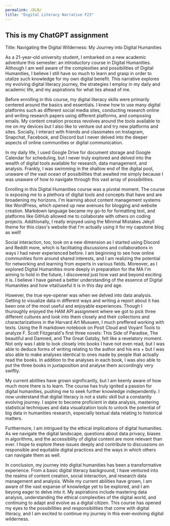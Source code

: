 ```yaml
---
permalink: /DLN/
title: "Digital Literacy Narrative F23"
---
```


## This is my ChatGPT assignment 

<!--more-->


Title: Navigating the Digital Wilderness: My Journey into Digital Humanities

As a 21-year-old university student, I embarked on a new academic adventure this semester: an introductory course in Digital Humanities. Although I am well aware of the complexities and possibilities of Digital Humanities, I believe I still have so much to learn and grasp in order to utalize such knowledge for my own digital benefit. This narrative explores my evolving digital literacy journey, the strategies I employ in my daily and academic life, and my aspirations for what lies ahead of me.

Before enrolling in this course, my digital literacy skills were primarily centered around the basics and essentials. I knew how to use many digital platforms such as different social media sites, conducting research online and writing research papers using different platforms, and composing emails. My content creation process revolves around the tools available to me on my devices but I also like to venture out and try new platforms and sites. Socially, I interact with friends and classmates on Instagram, Snapchat, Facebook, and Discord but I never delved into the deeper aspects of online communities or digital communication.

In my daily life, I used Google Drive for document storage and Google Calendar for scheduling, but I never truly explored and delved into the wealth of digital tools available for research, data management, and analysis. Frankly, I was swimming in the shallow end of the digital pool, unaware of the vast ocean of possibilities that awaited me simply because I was unaware of how to navigate through this vast array of possibilities. 

Enrolling in this Digital Humanities course was a pivotal moment. The course is exposing me to a plethora of digital tools and concepts that have and are broadening my horizons. I'm learning about content management systems like WordPress, which opened up new avenues for blogging and website creation. Markdown language became my go-to for formatting text, and platforms like GitHub allowed me to collaborate with others on coding projects. Additionally, I really enjoyed using the Minimal Mistakes Jekyll theme for this class's website that I'm actually using it for my capstone blog as well!

Social interaction, too, took on a new dimension as I started using Discord and Reddit more, which is facilitating discussions and collaborations in ways I had never experienced before. I am beginning to see how online communities form around shared interests, and I am realizing the potential for networking and learning from experts in various fields. Moreover, as I explored Digital Humanities more deeply in preparation for the MA I'm aiming to hold in the future, I discovered just how vast and beyond exciting it is. I believe I have gained a better understanding of the essence of Digital Humanities and how vital/useful it is in this day and age. 

However, the true eye-opener was when we delved into data analysis. Getting to visualize data in different ways and writing a report about it has been one of the most useful and enjoyable experiences. Though I thuroughly enjoyed the HAM API assignment where we got to pick three different cultures and look into them closely and their collections and charactarizations in the Harvard Art Musuem, I much preffered working with texts. Using the R markdown notebook on Posit Cloud and Voyant Tools to analyze F. Scott Fitzgerald's first three novels: This Side of Paradise, The beautiful and Damned, and The Great Gatsby, felt like a revelatory moment. Not only was I able to look closely into books I have not even read, but I was able to deduce forms of writing relating to the author and his era + but I was also able to make analyses identical to ones made by people that actually read the books. In addition to the analyses in each book, I was also able to put the three books in juxtaposition and analyse them accordingly very swiftly. 

My current abilities have grown significantly, but I am keenly aware of how much more there is to learn. The course has truly ignited a passion for digital humanities, pushing me to seek further knowledge independently. I now understand that digital literacy is not a static skill but a constantly evolving journey. I aspire to become proficient in data analysis, mastering statistical techniques and data visualization tools to unlock the potential of big data in humanities research, especially textual data relating to historical matters.

Furthermore, I am intrigued by the ethical implications of digital humanities. As we navigate the digital landscape, questions about data privacy, biases in algorithms, and the accessibility of digital content are more relevant than ever. I hope to explore these issues deeply and contribute to discussions on responsible and equitable digital practices and the ways in which others can navigate them as well. 

In conclusion, my journey into digital humanities has been a transformative experience. From a basic digital literacy background, I have ventured into the realms of content creation, social interaction, and research data management and analysis. While my current abilities have grown, I am aware of the vast expanse of knowledge yet to be explored, and I am beyong eager to delve into it. My aspirations include mastering data analysis, understanding the ethical complexities of the digital world, and continuing to adapt and evolve as a digital citizen. This course has opened my eyes to the possibilities and responsibilities that come with digital literacy, and I am excited to continue my journey in this ever-evolving digital wilderness.
